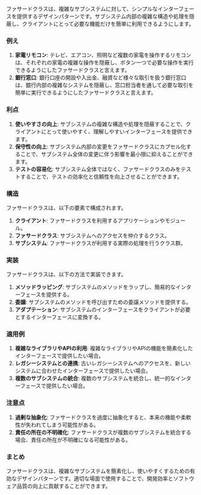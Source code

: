 ファサードクラスは、複雑なサブシステムに対して、シンプルなインターフェースを提供するデザインパターンです。サブシステム内部の複雑な構造や処理を隠蔽し、クライアントにとって必要な機能だけを簡単に利用できるようにします。

### 例え
1. **家電リモコン**: テレビ、エアコン、照明など複数の家電を操作するリモコンは、それぞれの家電の複雑な操作を隠蔽し、ボタン一つで必要な操作を実行できるようにしたファサードクラスと言えます。
1. **銀行窓口**: 銀行口座の開設や入出金、融資など様々な取引を扱う銀行窓口は、銀行内部の複雑なシステムを隠蔽し、窓口担当者を通して必要な取引を簡単に実行できるようにしたファサードクラスと言えます。

### 利点
1. **使いやすさの向上**: サブシステムの複雑な構造や処理を隠蔽することで、クライアントにとって使いやすく、理解しやすいインターフェースを提供できます。
1. **保守性の向上**: サブシステム内部の変更をファサードクラスにカプセル化することで、サブシステム全体の変更に伴う影響を最小限に抑えることができます。
1. **テストの容易化**: サブシステム全体ではなく、ファサードクラスのみをテストすることで、テストの効率化と信頼性を向上させることができます。

### 構造
ファサードクラスは、以下の要素で構成されます。

1. **クライアント**: ファサードクラスを利用するアプリケーションやモジュール。
1. **ファサードクラス**: サブシステムへのアクセスを仲介するクラス。
1. **サブシステム**: ファサードクラスが利用する実際の処理を行うクラス群。

### 実装
ファサードクラスは、以下の方法で実装できます。

1. **メソッドラッピング**: サブシステムのメソッドをラップし、簡易的なインターフェースを提供する。
1. **委譲**: サブシステムのメソッドを呼び出すための委譲メソッドを提供する。
1. **アダプテーション**: サブシステムのインターフェースをクライアントが必要とするインターフェースに変換する。

### 適用例
1. **複雑なライブラリやAPIの利用**: 複雑なライブラリやAPIの機能を簡素化したインターフェースで提供したい場合。
1. **レガシーシステムとの連携**: 古いレガシーシステムへのアクセスを、新しいシステムに合わせたインターフェースで提供したい場合。
1. **複数のサブシステムの統合**: 複数のサブシステムを統合し、統一的なインターフェースで提供したい場合。

### 注意点
1. **過剰な抽象化**: ファサードクラスを過度に抽象化すると、本来の機能や柔軟性が失われてしまう可能性がある。
1. **責任の所在の不明確化**: ファサードクラスが複数のサブシステムを統合する場合、責任の所在が不明確になる可能性がある。

### まとめ
ファサードクラスは、複雑なサブシステムを簡素化し、使いやすくするための有効なデザインパターンです。適切な場面で使用することで、開発効率とソフトウェア品質の向上に貢献することができます。